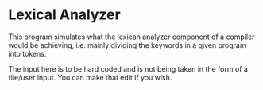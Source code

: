 # Lexical Analyzer
This program simulates what the lexican analyzer component of a compiler would be achieving, i.e. mainly dividing the keywords in a given program into tokens.

The input here is to be hard coded and is not being taken in the form of a file/user input. You can make that edit if you wish.
